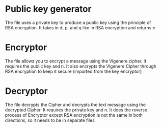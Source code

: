 # Public key generator 
The file uses a private key to produce a public key using the principle of RSA encryption.
It takes in d, p, and q like in RSA encryption and returns e

# Encryptor
The file allows you to encrypt a message using the Vigenere cipher. It requires the public key and n.
It also encrypts the Vigenere Cipher through RSA encryption to keep it secure (imported from the key encryptor)

# Decryptor
The file decrypts the Cipher and decrypts the text message using the decrypted Cipher. It requires the private key and n.
It does the reverse process of Encryptor except RSA encryption is not the same in both directions, so it needs to be in separate files
